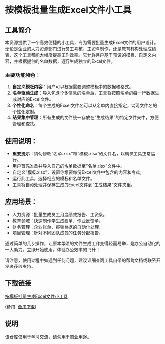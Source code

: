 # 按模板批量生成Excel文件小工具

## 工具简介
本资源提供了一个高效便捷的小工具，专为需要批量生成Excel文件的用户设计。无论是企业的人力资源部门进行员工考核、工资单制作，还是教育机构处理成绩表，这个工具都能大幅度提高工作效率。它允许用户基于预设的模板，自定义内容，并根据提供的名单数据，逐行生成独立的Excel文件。

### 主要功能特色：

1. **自定义模板内容**：用户可以根据需要调整模板中的数据和格式。
2. **名单驱动生成**：导入包含个体信息的名单后，工具将按照名单的每一行数据生成对应的Excel文件。
3. **个性化命名**：每个生成的Excel文件名可以从名单内直接指定，实现文件名的个性化定制。
4. **结果集中管理**：所有生成的文件统一存放在“生成结果”的特定文件夹中，方便管理和查找。

## 使用说明：
- **重要提示**：请勿修改“名单.xlsx”和“模板.xlsx”的文件名，以确保工具正常运行。
- 用户首先准备并导入自己的名单数据至“名单.xlsx”文件中。
- 自定义“模板.xlsx”，设置你想要每份Excel文件中包含的内容和格式。
- 运行此工具，选择相应的模板和名单文件。
- 工具将自动处理并保存生成的Excel文件到“生成结果”文件夹里。

## 应用场景：
- 人力资源：批量生成员工月度绩效报告、工资条。
- 教育领域：快速制作学生成绩单、作业反馈单。
- 财务管理：企业账单、报销单据的自动化处理。
- 项目管理：针对不同团队成员的任务分配报告。

通过简单的几步操作，让原本繁琐的文件生成工作变得轻而易举，是办公自动化的一大助力。立即开始使用，体验办公效率的飞升！

请注意，使用过程中如遇到任何问题，建议详细查阅工具自带的帮助文档或联系开发者获取支持。

## 下载链接
[按模板批量生成Excel文件小工具](https://pan.quark.cn/s/03529d12f282) 

(备用: [备用下载](https://pan.baidu.com/s/1GKDiPrqVm29bn-4N4XVciQ?pwd=1234))

## 说明

该仓库仅用于学习交流，请勿用于商业用途。
